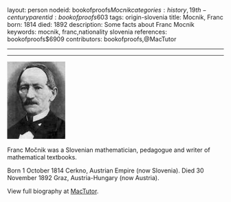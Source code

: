 layout: person
nodeid: bookofproofs$Mocnik
categories: history,19th-century
parentid: bookofproofs$603
tags: origin-slovenia
title: Mocnik, Franc
born: 1814
died: 1892
description: Some facts about Franc Mocnik
keywords: mocnik, franc,nationality slovenia
references: bookofproofs$6909
contributors: bookofproofs,@MacTutor

---


---

![Mocnik.jpg](https://github.com/bookofproofs/bookofproofs.github.io/blob/main/_sources/_assets/images/portraits/Mocnik.jpg?raw=true)

Franc Močnik was a Slovenian mathematician, pedagogue and writer of mathematical textbooks.

Born 1 October 1814 Cerkno, Austrian Empire (now Slovenia). Died 30 November 1892 Graz, Austria-Hungary (now Austria).


View full biography at [MacTutor](https://mathshistory.st-andrews.ac.uk/Biographies/Mocnik/).